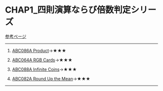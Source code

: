 # CHAP1_四則演算ならび倍数判定シリーズ

[参考ページ](http://t.ly/w6DEP)

---
1. [ABC086A Product](https://atcoder.jp/contests/abc086/tasks/abc086_a)→★★★

1. [ABC064A RGB Cards](https://atcoder.jp/contests/abc064/tasks/abc064_a)→★★★

1. [ABC088A Infinite Coins](https://atcoder.jp/contests/abc088/tasks/abc088_a)→★★★

1. [ABC082A Round Up the Mean](https://atcoder.jp/contests/abc082/tasks/abc082_a)→★★★

---